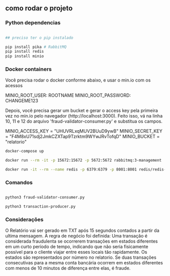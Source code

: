 ## como rodar o projeto

### Python dependencias

```BASH

## preciso ter o pip instalado

pip install pika # RabbitMQ
pip install redis
pip install minio

```

### Docker containers

Você precisa rodar o docker conforme abaixo, e usar o min.io com os acessos

MINIO_ROOT_USER: ROOTNAME
MINIO_ROOT_PASSWORD: CHANGEME123

Depois, você precisa gerar um bucket e gerar o access key pela primeira vez no min.io pelo navegador (http://localhost:3000). Feito isso, vá na linha 10, 11 e 12 do arquivo 'fraud-validator-consumer.py' e substitua os campos.

MINIO_ACCESS_KEY = "UHUVRLxqMUV2BUuD9ywB"
MINIO_SECRET_KEY = "F4M8xU71sdj2JmkCZXTap9Tzrktm9WYwJRvTofqD"
MINIO_BUCKET = "relatorio"

```BASH
docker-compose up

docker run --rm -it -p 15672:15672 -p 5672:5672 rabbitmq:3-management

docker run -it --rm --name redis -p 6379:6379 -p 8001:8001 redis/redis-stack:latest

```

### Comandos

```BASH

python3 fraud-validator-consumer.py

python3 transaction-producer.py

```

### Considerações

O Relatório vai ser gerado em TXT após 15 segundos contados a partir da ultima mensagem. A regra de negócio foi definida: Uma transação é considerada fraudulenta se ocorrerem transações em estados diferentes em um curto período de tempo, indicando que não seria fisicamente possível para o cliente viajar entre esses locais tão rapidamente. Os estados são representados por número no relatorio. Se duas transações consecutivas para a mesma conta bancária ocorrem em estados diferentes com menos de 10 minutos de diferença entre elas, é fraude.
